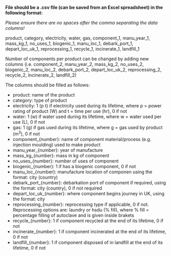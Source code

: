 **File should be a .csv file (can be saved from an Excel spreadsheet) in the following format:**

*Please ensure there are no spaces after the comma separating the data columns!*

product, category, electricity, water, gas, component_1, manu_year_1, mass_kg_1, no_uses_1, biogenic_1, manu_loc_1, debark_port_1, depart_loc_uk_1, reprocessing_1, recycle_1, incinerate_1, landfill_1

Number of components per product can be changed by adding new columns (i.e. component_2, manu_year_2, mass_kg_2, no_uses_2, biogenic_2, manu_loc_2, debark_port_2, depart_loc_uk_2, reprocessing_2, recycle_2, incinerate_2, landfill_2)

The columns should be filled as follows:
- product: name of the product
- category: type of product
- electricity: 1 (p t) if electricity used during its lifetime, where p = power rating of product (W) and t = time per use (hr), 0 if not
- water: 1 (w) if water used during its lifetime, where w = water used per use (L), 0 if not
- gas: 1 (g) if gas used during its lifetime, where g = gas used by product (m$^{3}$), 0 if not
- component_{number}: name of component material/process (e.g. injection moulding) used to make product
- manu_year_{number}: year of manufacture
- mass_kg_{number}: mass in kg of component
- no_uses_{number}: number of uses of component
- biogenic_{number}: 1 if has a biogenic component, 0 if not
- manu_loc_{number}: manufacture location of componen using the format: city (country)
- debark_port_{number}: debarkation port of component if required, using the format: city (country), 0 if not required
- depart_loc_uk_{number}: where component begins journey in UK, using the format: city
- reprocessing_{number}: reprocessing type if applicable, 0 if not. Reprocessing options are: laundry or hsdu (% fill), where % fill = percentage filling of autoclave and is given inside brakets
- recycle_{number}: 1 if component recycled at the end of its lifetime, 0 if not
- incinerate_{number}: 1 if component incinerated at the end of its lifetime, 0 if not
- landfill_{number}: 1 if component disposed of in landfill at the end of its lifetime, 0 if not
